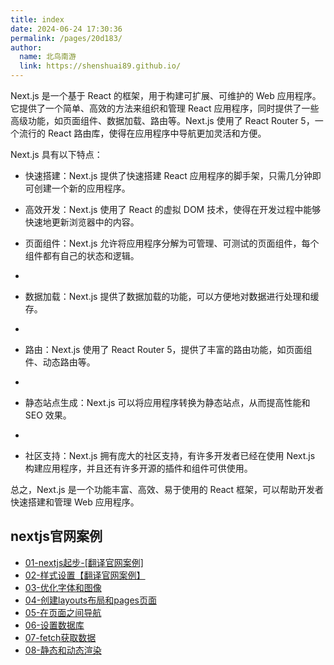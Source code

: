 ```yaml
---
title: index
date: 2024-06-24 17:30:36
permalink: /pages/20d183/
author: 
  name: 北鸟南游
  link: https://shenshuai89.github.io/
---
```


Next.js 是一个基于 React 的框架，用于构建可扩展、可维护的 Web 应用程序。它提供了一个简单、高效的方法来组织和管理 React 应用程序，同时提供了一些高级功能，如页面组件、数据加载、路由等。Next.js 使用了 React Router 5，一个流行的 React 路由库，使得在应用程序中导航更加灵活和方便。

Next.js 具有以下特点：
- 快速搭建：Next.js 提供了快速搭建 React 应用程序的脚手架，只需几分钟即可创建一个新的应用程序。

- 高效开发：Next.js 使用了 React 的虚拟 DOM 技术，使得在开发过程中能够快速地更新浏览器中的内容。

- 页面组件：Next.js 允许将应用程序分解为可管理、可测试的页面组件，每个组件都有自己的状态和逻辑。
- 
- 数据加载：Next.js 提供了数据加载的功能，可以方便地对数据进行处理和缓存。
- 
- 路由：Next.js 使用了 React Router 5，提供了丰富的路由功能，如页面组件、动态路由等。
- 
- 静态站点生成：Next.js 可以将应用程序转换为静态站点，从而提高性能和 SEO 效果。
- 
- 社区支持：Next.js 拥有庞大的社区支持，有许多开发者已经在使用 Next.js 构建应用程序，并且还有许多开源的插件和组件可供使用。

总之，Next.js 是一个功能丰富、高效、易于使用的 React 框架，可以帮助开发者快速搭建和管理 Web 应用程序。

## nextjs官网案例
- [01-nextjs起步-[翻译官网案例]](./01-nextjs起步-[翻译官网案例].md)
- [02-样式设置【翻译官网案例】](./02-样式设置【翻译官网案例】.md)
- [03-优化字体和图像](./03-优化字体和图像.md)
- [04-创建layouts布局和pages页面](./04-创建layouts布局和pages页面.md)
- [05-在页面之间导航](./05-在页面之间导航.md)
- [06-设置数据库](./06-设置数据库.md)
- [07-fetch获取数据](./07-fetch获取数据.md)
- [08-静态和动态渲染](./08-静态和动态渲染.md)